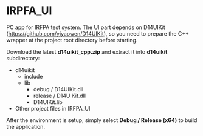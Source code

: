 # IRPFA_UI

PC app for IRFPA test system. The UI part depends on D14UIKit (https://github.com/yiyaowen/D14UIKit), so you need to prepare the C++ wrapper at the project root directory before starting.

Download the latest **d14uikit_cpp.zip** and extract it into **d14uikit** subdirectory:

* d14uikit
  * include
  * lib
    * debug / D14UIKit.dll
    * release / D14UIKit.dll
    * D14UIKit.lib
* Other project files in IRFPA_UI

After the environment is setup, simply select **Debug / Release (x64)** to build the application.